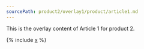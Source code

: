 ```yaml
---
sourcePath: product2/overlay1/product/article1.md
---
```

This is the overlay content of Article 1 for product 2.

{% include [x](_includes/inc.md) %}
